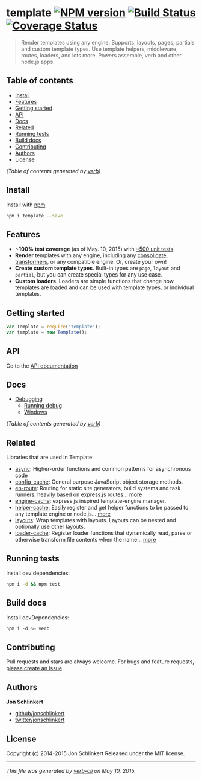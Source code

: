 # template [![NPM version](https://badge.fury.io/js/template.svg)](http://badge.fury.io/js/template)  [![Build Status](https://travis-ci.org/jonschlinkert/template.svg)](https://travis-ci.org/jonschlinkert/template)  [![Coverage Status](https://img.shields.io/coveralls/jonschlinkert/template.svg)](https://coveralls.io/r/jonschlinkert/template)

> Render templates using any engine. Supports, layouts, pages, partials and custom template types. Use template helpers, middleware, routes, loaders, and lots more. Powers assemble, verb and other node.js apps.

## Table of contents

<!-- toc -->

* [Install](#install)
* [Features](#features)
* [Getting started](#getting-started)
* [API](#api)
* [Docs](#docs)
* [Related](#related)
* [Running tests](#running-tests)
* [Build docs](#build-docs)
* [Contributing](#contributing)
* [Authors](#authors)
* [License](#license)

_(Table of contents generated by [verb](https://github.com/assemble/verb))_

<!-- tocstop -->

## Install

Install with [npm](https://www.npmjs.com/)

```bash
npm i template --save
```

## Features

* **~100% test coverage** (as of May. 10, 2015) with [~500 unit tests](./tests)
* **Render** templates with any engine, including any [consolidate](https://github.com/tj/consolidate.js),
[transformers](https://github.com/ForbesLindesay/transformers), or any compatible engine. Or, create your own!
* **Create custom template types**. Built-in types are `page`, `layout` and `partial`, but you can create special types for any use case.
* **Custom loaders**. Loaders are simple functions that change how templates are loaded and can be used with template types, or individual templates.

## Getting started

```js
var Template = require('template');
var template = new Template();
```

## API

Go to the [API documentation](./docs/api.md)

## Docs

* [Debugging](docs/debugging.md/#debugging)
  - [Running debug](docs/debugging.md/#running-debug)
  - [Windows](docs/debugging.md/#windows)

_(Table of contents generated by [verb](https://github.com/assemble/verb))_

## Related

Libraries that are used in Template:

* [async](https://github.com/caolan/async): Higher-order functions and common patterns for asynchronous code
* [config-cache](https://github.com/jonschlinkert/config-cache): General purpose JavaScript object storage methods.
* [en-route](https://github.com/jonschlinkert/en-route): Routing for static site generators, build systems and task runners, heavily based on express.js routes… [more](https://github.com/jonschlinkert/en-route)
* [engine-cache](https://github.com/jonschlinkert/engine-cache): express.js inspired template-engine manager.
* [helper-cache](https://github.com/jonschlinkert/helper-cache): Easily register and get helper functions to be passed to any template engine or node.js… [more](https://github.com/jonschlinkert/helper-cache)
* [layouts](https://github.com/doowb/layouts): Wrap templates with layouts. Layouts can be nested and optionally use other layouts.
* [loader-cache](https://github.com/jonschlinkert/loader-cache): Register loader functions that dynamically read, parse or otherwise transform file contents when the name… [more](https://github.com/jonschlinkert/loader-cache)

## Running tests

Install dev dependencies:

```bash
npm i -d && npm test
```

## Build docs

Install devDependencies:

```js
npm i -d && verb
```

## Contributing

Pull requests and stars are always welcome. For bugs and feature requests, [please create an issue](https://github.com/jonschlinkert/template/issues/new)

## Authors

**Jon Schlinkert**

+ [github/jonschlinkert](https://github.com/jonschlinkert)
+ [twitter/jonschlinkert](http://twitter.com/jonschlinkert)

## License

Copyright (c) 2014-2015 Jon Schlinkert
Released under the MIT license.

***

_This file was generated by [verb-cli](https://github.com/assemble/verb-cli) on May 10, 2015._